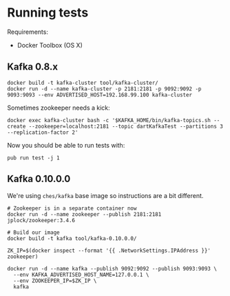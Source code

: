 # Running tests

Requirements:

* Docker Toolbox (OS X)

## Kafka 0.8.x

```
docker build -t kafka-cluster tool/kafka-cluster/
docker run -d --name kafka-cluster -p 2181:2181 -p 9092:9092 -p 9093:9093 --env ADVERTISED_HOST=192.168.99.100 kafka-cluster
```

Sometimes zookeeper needs a kick:

```
docker exec kafka-cluster bash -c '$KAFKA_HOME/bin/kafka-topics.sh --create --zookeeper=localhost:2181 --topic dartKafkaTest --partitions 3 --replication-factor 2'
```

Now you should be able to run tests with:

```
pub run test -j 1
```

## Kafka 0.10.0.0

We're using `ches/kafka` base image so instructions are a bit different.

```
# Zookeeper is in a separate container now
docker run -d --name zookeeper --publish 2181:2181 jplock/zookeeper:3.4.6

# Build our image
docker build -t kafka tool/kafka-0.10.0.0/

ZK_IP=$(docker inspect --format '{{ .NetworkSettings.IPAddress }}' zookeeper)

docker run -d --name kafka --publish 9092:9092 --publish 9093:9093 \
  --env KAFKA_ADVERTISED_HOST_NAME=127.0.0.1 \
  --env ZOOKEEPER_IP=$ZK_IP \
  kafka
```
